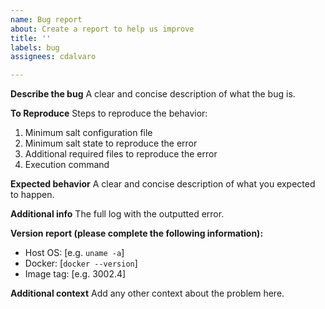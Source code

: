 ```yaml
---
name: Bug report
about: Create a report to help us improve
title: ''
labels: bug
assignees: cdalvaro

---
```


**Describe the bug**
A clear and concise description of what the bug is.

**To Reproduce**
Steps to reproduce the behavior:
1. Minimum salt configuration file
2. Minimum salt state to reproduce the error
3. Additional required files to reproduce the error
4. Execution command

**Expected behavior**
A clear and concise description of what you expected to happen.

**Additional info**
The full log with the outputted error.

**Version report (please complete the following information):**
 - Host OS: [e.g. `uname -a`]
 - Docker: [`docker --version`]
 - Image tag: [e.g. 3002.4]

**Additional context**
Add any other context about the problem here.

